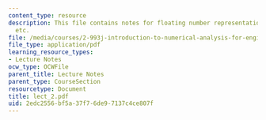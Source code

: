 ```yaml
---
content_type: resource
description: This file contains notes for floating number representations, error analysis
  etc.
file: /media/courses/2-993j-introduction-to-numerical-analysis-for-engineering-13-002j-spring-2005/2edc2556bf5a37f76de97137c4ce807f_lect_2.pdf
file_type: application/pdf
learning_resource_types:
- Lecture Notes
ocw_type: OCWFile
parent_title: Lecture Notes
parent_type: CourseSection
resourcetype: Document
title: lect_2.pdf
uid: 2edc2556-bf5a-37f7-6de9-7137c4ce807f
---
```

